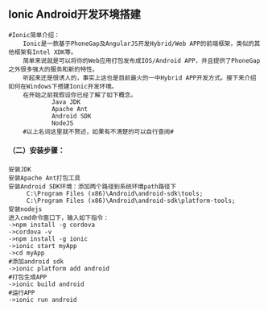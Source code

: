 ## Ionic Android开发环境搭建
	#Ionic简单介绍：
     	Ionic是一款基于PhoneGap及AngularJS开发Hybrid/Web APP的前端框架，类似的其他框架有Intel XDK等。
        简单来说就是可以将你的Web应用打包发布成IOS/Android APP，并且提供了PhoneGap之外很多强大的服务和新的特性。
        听起来还是很诱人的，事实上这也是目前最火的一中Hybrid APP开发方式。接下来介绍如何在Windows下搭建Ionic开发环境。
        在开始之前我假设你已经了解了如下概念。
                Java JDK 
                Apache Ant
                Android SDK
                NodeJS
        #以上名词这里就不赘述，如果有不清楚的可以自行查阅#
#### （二）安装步骤：
	安装JDK
    安装Apache Ant打包工具
    安装Android SDK环境：添加两个路径到系统环境path路径下
    	 C:\Program Files (x86)\Android\android-sdk\tools;
         C:\Program Files (x86)\Android\android-sdk\platform-tools;
    安装nodejs
    进入cmd命令窗口下，输入如下指令：
    ->npm install -g cordova
    ->cordova -v
    ->npm install -g ionic
    ->ionic start myApp
    ->cd myApp
    #添加android sdk
    ->ionic platform add android
    #打包生成APP
    ->ionic build android
    #运行APP
    ->ionic run android
